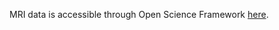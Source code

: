 MRI data is accessible through Open Science Framework [here](https://osf.io/9pf3v/?view_only=8b66c6dc07a9496fa02caaae34919231). 
